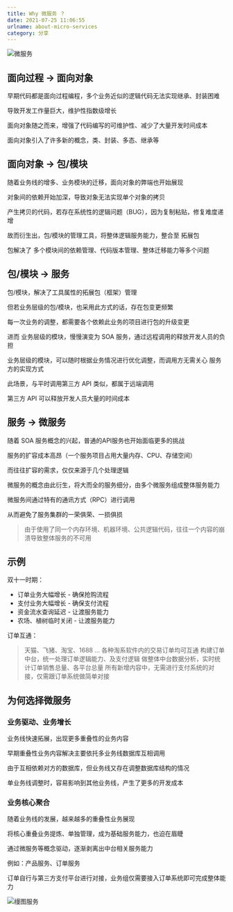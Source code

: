 ```yaml
---
title: Why 微服务 ？
date: 2021-07-25 11:06:55
urlname: about-micro-services
category: 分享
---
```


![微服务](https://i.imgtg.com/2022/08/24/K3A9b.png)

<!-- more -->

## 面向过程 -> 面向对象

早期代码都是面向过程编程，多个业务近似的逻辑代码无法实现继承、封装困难

导致开发工作量巨大，维护性指数级增长

面向对象随之而来，增强了代码编写的可维护性、减少了大量开发时间成本

面向对象引入了许多新的概念，类、封装、多态、继承等

## 面向对象 -> 包/模块

随着业务线的增多、业务模块的迁移，面向对象的弊端也开始展现

对象间的依赖开始加深，导致对象无法实现单个对象的拷贝

产生拷贝的代码，若存在系统性的逻辑问题（BUG），因为复制粘贴，修复难度递增

故而衍生出，包/模块的管理工具，将整体逻辑服务能力，整合至 拓展包

包解决了 多个模块间的依赖管理、代码版本管理、整体迁移能力等多个问题

## 包/模块 -> 服务

包/模块，解决了工具属性的拓展包（框架）管理

但若业务层级的包/模块，也采用此方式的话，存在包变更频繁

每一次业务的调整，都需要各个依赖此业务的项目进行包的升级变更

进而 业务层级的模块，慢慢演变为 SOA 服务，通过远程调用的释放开发人员的负担

业务层级的模块，可以随时根据业务情况进行优化调整，而调用方无需关心 服务方的实现方式

此场景，与平时调用第三方 API 类似，都属于远端调用

第三方 API 可以释放开发人员大量的时间成本

## 服务 -> 微服务

随着 SOA 服务概念的兴起，普通的API服务也开始面临更多的挑战

服务的扩容成本高昂（一个服务项目占用大量内存、CPU、存储空间）

而往往扩容的需求，仅仅来源于几个处理逻辑

微服务的概念由此衍生，将大而全的服务细分，由多个微服务组成整体服务能力

微服务间通过特有的通讯方式（RPC）进行调用

从而避免了服务集群的一荣俱荣、一损俱损

> 由于使用了同一个内存环境、机器环境、公共逻辑代码，往往一个内容的崩溃导致整体服务的不可用

## 示例

双十一时期：

- 订单业务大幅增长 - 确保抢购流程
- 支付业务大幅增长 - 确保支付流程
- 资金流水查询延迟 - 让渡服务能力
- 农场、植树临时关闭 - 让渡服务能力

订单互通：

> 天猫、飞猪、淘宝、1688 ... 各种淘系软件内的交易订单均可互通
> 构建订单中台，统一处理订单逻辑能力、及支付逻辑
> 做整体中台数据分析，实时统计订单销售总量、各平台总量
> 所有新增内容中，无需进行支付系统的对接，仅需跟订单系统做简单对接

## 为何选择微服务

### 业务驱动、业务增长

业务线快速拓展，出现更多重叠性的业务内容

早期重叠性业务内容解决主要依托多业务线数据库互相调用

由于互相依赖对方的数据库，但业务线又存在调整数据库结构的情况

单业务线调整时，容易影响到其他业务线，产生了更多的开发成本

### 业务核心聚合

随着业务线的发展，越来越多的重叠性业务展现

将核心重叠业务提炼、单独管理，成为基础服务能力，也迫在眉睫

通过微服务等概念驱动，逐渐剥离出中台相关服务能力

例如：产品服务、订单服务

订单自行与第三方支付平台进行对接，业务组仅需要接入订单系统即可完成整体能力

![缦图服务](https://i.imgtg.com/2022/08/09/A4kUx.png)
